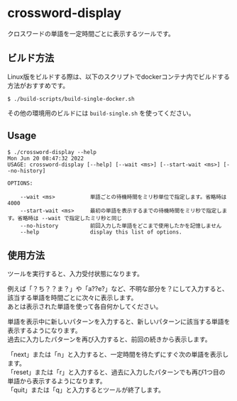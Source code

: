 # crossword-display

クロスワードの単語を一定時間ごとに表示するツールです。

## ビルド方法

Linux版をビルドする際は、以下のスクリプトでdockerコンテナ内でビルドする方法がおすすめです。

```
$ ./build-scripts/build-single-docker.sh
```

その他の環境用のビルドには `build-single.sh` を使ってください。

## Usage

```
$ ./crossword-display --help                                                                                               Mon Jun 20 08:47:32 2022
USAGE: crossword-display [--help] [--wait <ms>] [--start-wait <ms>] [--no-history]

OPTIONS:

    --wait <ms>           単語ごとの待機時間をミリ秒単位で指定します。省略時は4000
    --start-wait <ms>     最初の単語を表示するまでの待機時間をミリ秒で指定します。省略時は --wait で指定したミリ秒と同じ
    --no-history          前回入力した単語をどこまで使用したかを記憶しません
    --help                display this list of options.
```

## 使用方法

ツールを実行すると、入力受付状態になります。

例えば「？ち？？ま？」や「a??e?」など、不明な部分を？にして入力すると、該当する単語を時間ごとに次々に表示します。  
あとは表示された単語を使って各自何かしてください。

単語を表示中に新しいパターンを入力すると、新しいパターンに該当する単語を表示するようになります。  
過去に入力したパターンを再び入力すると、前回の続きから表示します。

「next」または「n」と入力すると、一定時間を待たずにすぐ次の単語を表示します。  
「reset」または「r」と入力すると、過去に入力したパターンでも再び1つ目の単語から表示するようになります。  
「quit」または「q」と入力するとツールが終了します。
